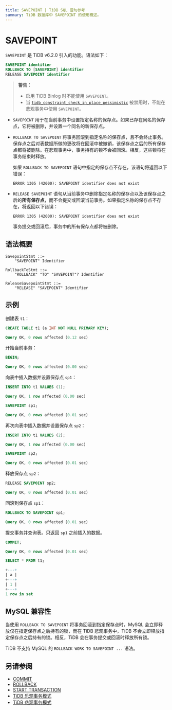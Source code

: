 ```yaml
---
title: SAVEPOINT | TiDB SQL 语句参考
summary: TiDB 数据库中 SAVEPOINT 的使用概述。
---
```


# SAVEPOINT

`SAVEPOINT` 是 TiDB v6.2.0 引入的功能。语法如下：

```sql
SAVEPOINT identifier
ROLLBACK TO [SAVEPOINT] identifier
RELEASE SAVEPOINT identifier
```

> **警告：**
>
> - 启用 TiDB Binlog 时不能使用 `SAVEPOINT`。
> - 当 [`tidb_constraint_check_in_place_pessimistic`](/system-variables.md#tidb_constraint_check_in_place_pessimistic-new-in-v630) 被禁用时，不能在悲观事务中使用 `SAVEPOINT`。

- `SAVEPOINT` 用于在当前事务中设置指定名称的保存点。如果已存在同名的保存点，它将被删除，并设置一个同名的新保存点。

- `ROLLBACK TO SAVEPOINT` 将事务回滚到指定名称的保存点，且不会终止事务。保存点之后对表数据所做的更改将在回滚中被撤销，该保存点之后的所有保存点都将被删除。在悲观事务中，事务持有的锁不会被回滚。相反，这些锁将在事务结束时释放。

    如果 `ROLLBACK TO SAVEPOINT` 语句中指定的保存点不存在，该语句将返回以下错误：

    ```
    ERROR 1305 (42000): SAVEPOINT identifier does not exist
    ```

- `RELEASE SAVEPOINT` 语句从当前事务中删除指定名称的保存点以及该保存点之后的**所有保存点**，而不会提交或回滚当前事务。如果指定名称的保存点不存在，将返回以下错误：

    ```
    ERROR 1305 (42000): SAVEPOINT identifier does not exist
    ```

    事务提交或回滚后，事务中的所有保存点都将被删除。

## 语法概要

```ebnf+diagram
SavepointStmt ::=
    "SAVEPOINT" Identifier

RollbackToStmt ::=
    "ROLLBACK" "TO" "SAVEPOINT"? Identifier

ReleaseSavepointStmt ::=
    "RELEASE" "SAVEPOINT" Identifier
```

## 示例

创建表 `t1`：

```sql
CREATE TABLE t1 (a INT NOT NULL PRIMARY KEY);
```

```sql
Query OK, 0 rows affected (0.12 sec)
```

开始当前事务：

```sql
BEGIN;
```

```sql
Query OK, 0 rows affected (0.00 sec)
```

向表中插入数据并设置保存点 `sp1`：

```sql
INSERT INTO t1 VALUES (1);
```

```sql
Query OK, 1 row affected (0.00 sec)
```

```sql
SAVEPOINT sp1;
```

```sql
Query OK, 0 rows affected (0.01 sec)
```

再次向表中插入数据并设置保存点 `sp2`：

```sql
INSERT INTO t1 VALUES (2);
```

```sql
Query OK, 1 row affected (0.00 sec)
```

```sql
SAVEPOINT sp2;
```

```sql
Query OK, 0 rows affected (0.01 sec)
```

释放保存点 `sp2`：

```sql
RELEASE SAVEPOINT sp2;
```

```sql
Query OK, 0 rows affected (0.01 sec)
```

回滚到保存点 `sp1`：

```sql
ROLLBACK TO SAVEPOINT sp1;
```

```sql
Query OK, 0 rows affected (0.01 sec)
```

提交事务并查询表。只返回 `sp1` 之前插入的数据。

```sql
COMMIT;
```

```sql
Query OK, 0 rows affected (0.01 sec)
```

```sql
SELECT * FROM t1;
```

```sql
+---+
| a |
+---+
| 1 |
+---+
1 row in set
```

## MySQL 兼容性

当使用 `ROLLBACK TO SAVEPOINT` 将事务回滚到指定保存点时，MySQL 会立即释放仅在指定保存点之后持有的锁，而在 TiDB 悲观事务中，TiDB 不会立即释放指定保存点之后持有的锁。相反，TiDB 会在事务提交或回滚时释放所有锁。

TiDB 不支持 MySQL 的 `ROLLBACK WORK TO SAVEPOINT ...` 语法。

## 另请参阅

* [COMMIT](/sql-statements/sql-statement-commit.md)
* [ROLLBACK](/sql-statements/sql-statement-rollback.md)
* [START TRANSACTION](/sql-statements/sql-statement-start-transaction.md)
* [TiDB 乐观事务模式](/optimistic-transaction.md)
* [TiDB 悲观事务模式](/pessimistic-transaction.md)
